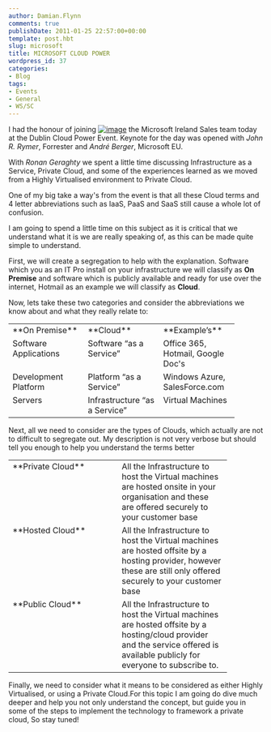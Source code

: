 ```yaml
---
author: Damian.Flynn
comments: true
publishDate: 2011-01-25 22:57:00+00:00
template: post.hbt
slug: microsoft
title: MICROSOFT CLOUD POWER
wordpress_id: 37
categories:
- Blog
tags:
- Events
- General
- WS/SC
---
```


I had the honour of joining [![image](http://blogstorage.damianflynn.com/wp-content/uploads/2011/01/image_thumb.png)](http://blogstorage.damianflynn.com/wp-content/uploads/2011/01/image.png) the Microsoft Ireland Sales team today at the Dublin Cloud Power Event. Keynote for the day was opened with _John R. Rymer_, Forrester and _André Berger_, Microsoft EU.

With _Ronan Geraghty_ we spent a little time discussing Infrastructure as a Service, Private Cloud, and some of the experiences learned as we moved from a Highly Virtualised environment to Private Cloud.

One of my big take a way's from the event is that all these Cloud terms and 4 letter abbreviations such as IaaS, PaaS and SaaS still cause a whole lot of confusion.

I am going to spend a little time on this subject as it is critical that we understand what it is we are really speaking of, as this can be made quite simple to understand.

First, we will create a segregation to help with the explanation. Software which you as an IT Pro install on your infrastructure we will classify as **On Premise** and software which is publicly available and ready for use over the internet, Hotmail as an example we will classify as **Cloud**.

Now, lets take these two categories and consider the abbreviations we know about and what they really relate to:

<table cellpadding="2" width="400" border="0" cellspacing="0" > <tbody > <tr >
<td width="133" valign="top" >**On Premise**
</td>
<td width="133" valign="top" >**Cloud**
</td>
<td width="133" valign="top" >**Example’s**
</td></tr> <tr >
<td width="133" valign="top" >Software Applications
</td>
<td width="133" valign="top" >Software “as a Service”
</td>
<td width="133" valign="top" >Office 365, Hotmail, Google Doc's
</td></tr> <tr >
<td width="133" valign="top" >Development Platform
</td>
<td width="133" valign="top" >Platform “as a Service”
</td>
<td width="133" valign="top" >Windows Azure, SalesForce.com
</td></tr> <tr >
<td width="133" valign="top" >Servers
</td>
<td width="133" valign="top" >Infrastructure “as a Service”
</td>
<td width="133" valign="top" >Virtual Machines
</td></tr></tbody></table>

Next, all we need to consider are the types of Clouds, which actually are not to difficult to segregate out. My description is not very verbose but should tell you enough to help you understand the terms better

<table cellpadding="2" width="400" border="0" cellspacing="0" > <tbody > <tr >
<td width="200" valign="top" >**Private Cloud**
</td>
<td width="200" valign="top" >All the Infrastructure to host the Virtual machines are hosted onsite in your organisation and these are offered securely to your customer base
</td></tr> <tr >
<td width="200" valign="top" >**Hosted Cloud**
</td>
<td width="200" valign="top" >All the Infrastructure to host the Virtual machines are hosted offsite by a hosting provider, however these are still only offered securely to your customer base
</td></tr> <tr >
<td width="200" valign="top" >**Public Cloud**
</td>
<td width="200" valign="top" >All the Infrastructure to host the Virtual machines are hosted offsite by a hosting/cloud provider and the service offered is available publicly for everyone to subscribe to.
</td></tr></tbody></table>

Finally, we need to consider what it means to be considered as either Highly Virtualised, or using a Private Cloud.For this topic I am going do dive much deeper and help you not only understand the concept, but guide you in some of the steps to implement the technology to framework a private cloud, So stay tuned!
